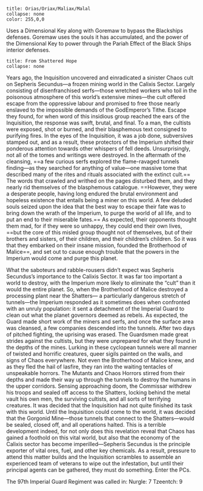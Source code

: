 ```ad-note
title: Orias/Oriax/Maliax/Malal
collapse: none
color: 255,0,0
```


Uses a Dimensional Key along with Goremaw to bypass the Blackships defenses. Goremaw uses the souls it has accumulated, and the power of the Dimensional Key to power through the Pariah Effect of the Black Ships interior defenses.

```ad-GM_Note
title: From Shattered Hope
collapse: none
```

Years ago, the Inquisition uncovered and einradicated a sinister Chaos cult on Sepheris Secundus—a frozen mining world in the Calixis Sector. Largely consisting of disenfranchised serfs—those wretched workers who toil in the poisonous atmosphere of this world’s extensive mines—the cult offered escape from the oppressive labour and promised to free those nearly enslaved to the impossible demands of the GodEmperor’s Tithe. Escape they found, for when word of this insidious group reached the ears of the Inquisition, the response was swift, brutal, and final. To a man, the cultists were exposed, shot or burned, and their blasphemous text consigned to purifying fires. In the eyes of the Inquisition, it was a job done, subversives stamped out, and as a result, these protectors of the Imperium shifted their ponderous attention towards other whispers of fell deeds. Unsurprisingly, not all of the tomes and writings were destroyed. In the aftermath of the cleansing, ==a few curious serfs explored the flame-ravaged tunnels finding—as they searched for anything of value—one massive tome that described many of the rites and rituals associated with the extinct cult.== The words that crawled and writhed on the pages disturbed them, and they nearly rid
themselves of the blasphemous catalogue. ==However, they were a desperate people, having long endured the brutal environment and hopeless existence that entails being a miner on this world. A few deluded souls seized upon the idea that the best way to escape their fate was to bring down the wrath of the Imperium, to purge the world of all life, and to put an end to their miserable fates.== As expected, their opponents thought them mad, for if they were so unhappy, they could end their own lives, ==but the core of this misled group thought not of themselves, but of their brothers and sisters, of their children, and their children’s children. So it was that they embarked on their insane mission, founded the Brotherhood of Malice==, and set out to cause enough trouble that the powers in the Imperium would come and purge this planet.

What the saboteurs and rabble-rousers didn’t expect was Sepheris Secundus’s importance to the Calixis Sector. It was far too important a world to destroy, with the Imperium more likely to eliminate the “cult” than it would the entire planet. So, when the Brotherhood of Malice destroyed a processing plant near the Shatters— a particularly dangerous stretch of tunnels—the Imperium responded as it sometimes does when confronted with an unruly population: it sent a detachment of the Imperial Guard to clean out what the planet governors deemed as rebels. As expected, the Guard made short work of the miners and serfs, and once the surface area was cleansed, a few companies descended into the tunnels. After two days of pitched fighting, the uprising was erased. The Guardsmen made great strides against the cultists, but they were unprepared for what they found in the depths of the mines. Lurking in these cyclopean tunnels were all manner of twisted and horrific creatures, queer sigils painted on the walls, and signs of Chaos everywhere. Not even the Brotherhood of Malice knew, and as they fled the hail of lasfire, they ran into the waiting tentacles of unspeakable horrors. The Mutants and Chaos Horrors stirred from their depths and made their way up through the tunnels to destroy the humans in the upper corridors. Sensing approaching doom, the Commissar withdrew his troops and sealed off access to the Shatters, locking behind the metal vault his own men, the surviving cultists, and all sorts of terrifying creatures. It was decided that the Inquisition had not quite finished its task with this world. Until the Inquisition could come to the world, it was decided that the Gorgonid Mine—those tunnels that connect to the Shatters—would be sealed, closed off, and all operations halted. This is a terrible development indeed, for not only does this revelation reveal that Chaos has gained a foothold on this vital world, but also that the economy of the Calixis sector has become imperilled—Sepheris Secundus is the principle exporter of vital ores, fuel, and other key chemicals. As a result, pressure to attend this matter builds and the Inquisition scrambles to assemble an experienced team of veterans to wipe out the infestation, but until their principal agents can be gathered, they must do something. Enter the PCs.

The 97th Imperial Guard Regiment was called in:
Nurgle: 7
Tzeentch: 9